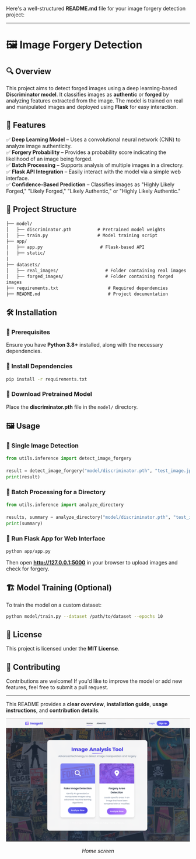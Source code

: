 Here's a well-structured **README.md** file for your image forgery detection project:  

---

# 🖼️ Image Forgery Detection  

## 🔍 Overview  
This project aims to detect forged images using a deep learning-based **Discriminator model**. It classifies images as **authentic** or **forged** by analyzing features extracted from the image. The model is trained on real and manipulated images and deployed using **Flask** for easy interaction.  

## 🚀 Features  
✅ **Deep Learning Model** – Uses a convolutional neural network (CNN) to analyze image authenticity.  
✅ **Forgery Probability** – Provides a probability score indicating the likelihood of an image being forged.  
✅ **Batch Processing** – Supports analysis of multiple images in a directory.  
✅ **Flask API Integration** – Easily interact with the model via a simple web interface.  
✅ **Confidence-Based Prediction** – Classifies images as "Highly Likely Forged," "Likely Forged," "Likely Authentic," or "Highly Likely Authentic."  

## 📁 Project Structure  
```
├── model/
│   ├── discriminator.pth          # Pretrained model weights
│   ├── train.py                   # Model training script
├── app/
│   ├── app.py                      # Flask-based API
│   ├── static/
|                                     
├── datasets/
│   ├── real_images/                  # Folder containing real images
│   ├── forged_images/                # Folder containing forged images
├── requirements.txt                   # Required dependencies
├── README.md                          # Project documentation
```

## 🛠️ Installation  

### 🔹 Prerequisites  
Ensure you have **Python 3.8+** installed, along with the necessary dependencies.  

### 🔹 Install Dependencies  
```bash
pip install -r requirements.txt
```

### 🔹 Download Pretrained Model  
Place the **discriminator.pth** file in the `model/` directory.  

## 🖼️ Usage  

### 🔹 Single Image Detection  
```python
from utils.inference import detect_image_forgery

result = detect_image_forgery("model/discriminator.pth", "test_image.jpg")
print(result)
```

### 🔹 Batch Processing for a Directory  
```python
from utils.inference import analyze_directory

results, summary = analyze_directory("model/discriminator.pth", "test_images/")
print(summary)
```

### 🔹 Run Flask App for Web Interface  
```bash
python app/app.py
```
Then open **http://127.0.0.1:5000** in your browser to upload images and check for forgery.  

## 🏗️ Model Training (Optional)  
To train the model on a custom dataset:  
```bash
python model/train.py --dataset /path/to/dataset --epochs 10
```

## 📜 License  
This project is licensed under the **MIT License**.  

## 🤝 Contributing  
Contributions are welcome! If you'd like to improve the model or add new features, feel free to submit a pull request.  

---

This README provides a **clear overview**, **installation guide**, **usage instructions**, and **contribution details**. 


<div align="center">
  <img src="./images/home.png" alt="Deleting Endpoints" width="700" >
  
  <p><em>Home screen</em></p>
</div>
